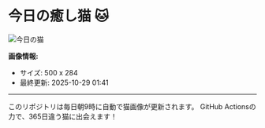 # 今日の癒し猫 🐱

![今日の猫](https://cdn2.thecatapi.com/images/7t7.gif)

**画像情報:**
- サイズ: 500 x 284
- 最終更新: 2025-10-29 01:41

---

このリポジトリは毎日朝9時に自動で猫画像が更新されます。
GitHub Actionsの力で、365日違う猫に出会えます！
